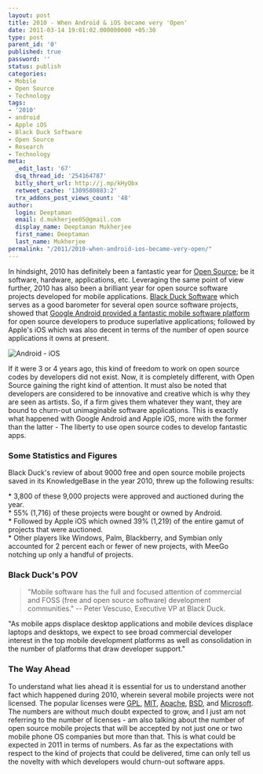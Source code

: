 ```yaml
---
layout: post
title: 2010 - When Android & iOS became very 'Open'
date: 2011-03-14 19:01:02.000000000 +05:30
type: post
parent_id: '0'
published: true
password: ''
status: publish
categories:
- Mobile
- Open Source
- Technology
tags:
- '2010'
- android
- Apple iOS
- Black Duck Software
- Open Source
- Research
- Technology
meta:
  _edit_last: '67'
  dsq_thread_id: '254164787'
  bitly_short_url: http://j.mp/kHyQbx
  retweet_cache: '1309580883:2'
  trx_addons_post_views_count: '48'
author:
  login: Deeptaman
  email: d.mukherjee05@gmail.com
  display_name: Deeptaman Mukherjee
  first_name: Deeptaman
  last_name: Mukherjee
permalink: "/2011/2010-when-android-ios-became-very-open/"
---
```

<p>In hindsight, 2010 has definitely been a fantastic year for <a href="http://en.wikipedia.org/wiki/Open_source">Open Source</a>; be it software, hardware, applications, etc. Leveraging the same point of view further, 2010 has also been a brilliant year for open source software projects developed for mobile applications. <a href="http://www.blackducksoftware.com/">Black Duck Software</a> which serves as a good barometer for several open source software projects, showed that <a href="http://www.pcworld.com/article/210384/android_no_2_mobile_os_apple_eats_its_dust.html?tk=rel_news">Google Android provided a fantastic mobile software platform</a> for open source developers to produce superlative applications; followed by Apple's iOS which was also decent in terms of the number of open source applications it owns at present.</p>

<p><img src="/static/2011/03/android-ios.jpg" alt="Android - iOS" class="alignright" /></p>
<p>If it were 3 or 4 years ago, this kind of freedom to work on open source codes by developers did not exist. Now, it is completely different, with Open Source gaining the right kind of attention. It must also be noted that developers are considered to be innovative and creative which is why they are seen as artists. So, if a firm gives them whatever they want, they are bound to churn-out unimaginable software applications. This is exactly what happened with Google Android and Apple iOS, more with the former than the latter - The liberty to use open source codes to develop fantastic apps. </p>
<h3>Some Statistics and Figures</h3>
<p>Black Duck's review of about 9000 free and open source mobile projects saved in its KnowledgeBase in the year 2010, threw up the following results:</p>
<p>* 3,800 of these 9,000 projects were approved and auctioned during the year.<br />
* 55% (1,716) of these projects were bought or owned by Android.<br />
* Followed by Apple iOS which owned 39% (1,219) of the entire gamut of projects that were auctioned.<br />
* Other players like Windows, Palm, Blackberry, and Symbian only accounted for 2 percent each or fewer of new projects, with MeeGo notching up only a handful of projects.</p>
<h3>Black Duck's POV</h3>
<blockquote><p>"Mobile software has the full and focused attention of commercial and FOSS (free and open source software) development communities." -- Peter Vescuso, Executive VP at Black Duck.</p></blockquote>
<p>"As mobile apps displace desktop applications and mobile devices displace laptops and desktops, we expect to see broad commercial developer interest in the top mobile development platforms as well as consolidation in the number of platforms that draw developer support."</p>
<h3>The Way Ahead</h3>
<p>To understand what lies ahead it is essential for us to understand another fact which happened during 2010, wherein several mobile projects were not licensed. The popular licenses were <a href="http://www.gnu.org/licenses/gpl.html">GPL</a>, <a href="http://www.opensource.org/licenses/mit-license.php">MIT</a>, <a href="http://www.apache.org/licenses/LICENSE-2.0.html">Apache</a>, <a href="http://www.opensource.org/licenses/bsd-license.php">BSD</a>, and <a href="http://www.microsoft.com/licensing/default.aspx">Microsoft</a>. The numbers are without much doubt expected to grow, and I just am not referring to the number of licenses - am also talking about the number of open source mobile projects that will be accepted by not just one or two mobile phone OS companies but more than that. This is what could be expected in 2011 in terms of numbers. As far as the expectations with respect to the kind of projects that could be delivered, time can only tell us the novelty with which developers would churn-out software apps.</p>
